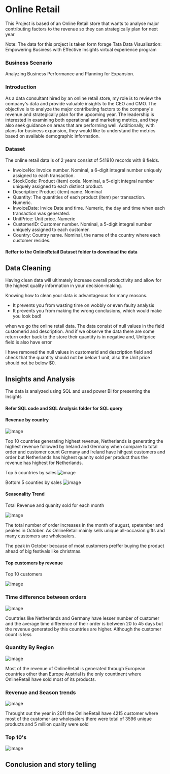 # Online Retail

This Project is based of an Online Retail store that wants to analyse major contributing factors to the revenue so they can strategically plan for next year

Note: The data for this project is taken form forage Tata Data Visualisation: Empowering Business with Effective Insights virtual experience program 

### Business Scenario

Analyzing Business Performance and Planning for Expansion.

### Introduction
As a data consultant hired by an online retail store, my role is to review the company's data and provide valuable insights to the CEO and CMO. The objective is to analyze the major contributing factors to the company's revenue and strategically plan for the upcoming year. The leadership is interested in examining both operational and marketing metrics, and they also seek guidance on areas that are performing well. Additionally, with plans for business expansion, they would like to understand the metrics based on available demographic information. 

### Dataset
The online retail data is of 2 years consist of 541910 records with 8 fields.

* InvoiceNo: Invoice number. Nominal, a 6-digit integral number uniquely assigned to each transaction.
* StockCode: Product (item) code. Nominal, a 5-digit integral number uniquely assigned to each distinct product.
* Description: Product (item) name. Nominal
* Quantity: The quantities of each product (item) per transaction. Numeric.
* InvoiceDate: Invice Date and time. Numeric, the day and time when each transaction was generated.
* UnitPrice: Unit price. Numeric
* CustomerID: Customer number. Nominal, a 5-digit integral number uniquely assigned to each customer.
* Country: Country name. Nominal, the name of the country where each customer resides.

#### Reffer to the OnlineRetail Dataset folder to download the data
## Data Cleaning

Having clean data will ultimately increase overall productivity and allow for the highest quality information in your decision-making.

Knowing how to clean your data is advantageous for many reasons.

* It prevents you from wasting time on wobbly or even faulty
  analysis
* It prevents you from making the wrong conclusions, which would   make you look bad!

when we go the online retail data. The data consist of null values in the field customerid and description. And if we observe the data there are some return order back to the store their quantity is in negative and, Unitprice field is also have error

I have removed the null values in customerid and description field and check that the quantity should not be below 1 unit, also the Unit price should not be below $0.


## Insights and Analysis

The data is analyzed using SQL and used power BI for presenting the Insights

#### Refer SQL code and SQL Analysis folder for SQL query

#### Revenue by country

![image](https://github.com/himanshu-004/OnlineRetail/assets/81569893/e17b09bd-7fc3-4263-8380-54c9faee6815)

Top 10 countries generating highest revenue, Netherlands is generating the highest revenue followed by Ireland and Germany when compare to total order and customer count Germany and Ireland have hihgest customers and order but Netherlands has highest quanity sold per product thus the revenue has highest for Netherlands.

Top 5 countries by sales
![image](https://github.com/himanshu-004/OnlineRetail/assets/81569893/0ccfc49e-013c-4865-b128-3d9ea228f73c)

Bottom 5 counties by sales
![image](https://github.com/himanshu-004/OnlineRetail/assets/81569893/49efd04d-a73a-4a16-a096-dddb704eae4a)

#### Seasonality Trend 

Total Revenue and quanity sold for each month

![image](https://github.com/himanshu-004/OnlineRetail/assets/81569893/4121eb5c-3015-484c-af99-61031e08f32f)

The total number of order increases in the month of august, spetember and peakes in October. As OnlineRetail mainly sells unique all-occasion gifts and many customers are wholesalers. 

The peak in October because of most customers preffer buying the product ahead of big festivals like christmas.

#### Top customers by revenue
Top 10 customers

![image](https://github.com/himanshu-004/OnlineRetail/assets/81569893/9f67a129-3ea3-429e-8d14-fad29f6ca8fa)


### Time difference between orders

![image](https://github.com/himanshu-004/OnlineRetail/assets/81569893/82861f2b-bce8-4328-a27b-75a852cc8e3b)

Countries like Netherlands and Germany have lesser number of customer and the average time difference of their order is between 20 to 45 days but the revenue generated by this countries are higher. Although the customer count is less

### Quantity By Region

![image](https://github.com/himanshu-004/OnlineRetail/assets/81569893/b93a71b5-1bdc-44f6-af19-4c7f8bad6445)

Most of the revenue of OnlineRetail is generated through European countries other than Europe Austrial is the only countinent where OnlineRetail have sold most of its products.

### Revenue and Season trends

![image](https://github.com/himanshu-004/OnlineRetail/assets/81569893/c49b49a0-2937-440c-8cf9-132bd693cc84)

Throught out the year in 2011 the OnlineRetail have 4215 customer where most of the customer are wholesalers there were total of 3596 unique products and 5 million quality were sold

### Top 10's

![image](https://github.com/himanshu-004/OnlineRetail/assets/81569893/af1d3d95-d813-49cd-a3ec-19373ae145eb)

## Conclusion and story telling
